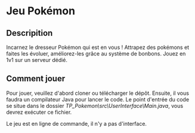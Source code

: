 # Jeu Pokémon
## Descripition
Incarnez le dresseur Pokémon qui est en vous ! Attrapez des pokémons et faites les évoluer, améliorez-les grâce au système de bonbons. Jouez en 1v1 sur un serveur dédié.

## Comment jouer
Pour jouer, veuillez d'abord cloner ou télécharger le dépôt. Ensuite, il vous faudra un compilateur Java pour lancer le code.
Le point d'entrée du code se situe dans le dossier *TP_Pokemon\src\UserInterface\Main.java*, vous devrez exécuter ce fichier.

Le jeu est en ligne de commande, il n'y a pas d'interface.

